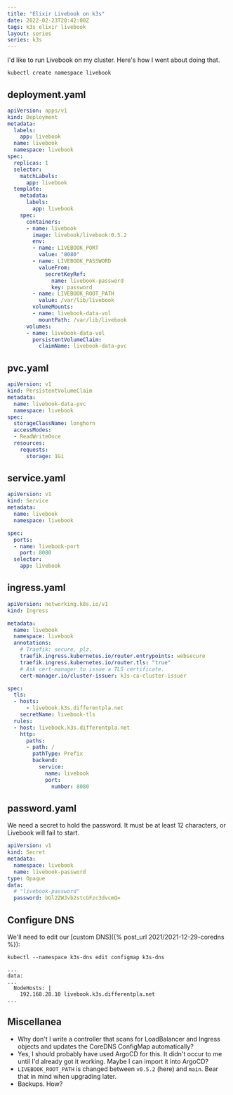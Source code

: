 ```yaml
---
title: "Elixir Livebook on k3s"
date: 2022-02-23T20:42:00Z
tags: k3s elixir livebook
layout: series
series: k3s
---
```


I'd like to run Livebook on my cluster. Here's how I went about doing that.

```
kubectl create namespace livebook
```

## deployment.yaml

```yaml
apiVersion: apps/v1
kind: Deployment
metadata:
  labels:
    app: livebook
  name: livebook
  namespace: livebook
spec:
  replicas: 1
  selector:
    matchLabels:
      app: livebook
  template:
    metadata:
      labels:
        app: livebook
    spec:
      containers:
      - name: livebook
        image: livebook/livebook:0.5.2
        env:
        - name: LIVEBOOK_PORT
          value: "8080"
        - name: LIVEBOOK_PASSWORD
          valueFrom:
            secretKeyRef:
              name: livebook-password
              key: password
        - name: LIVEBOOK_ROOT_PATH
          value: /var/lib/livebook
        volumeMounts:
        - name: livebook-data-vol
          mountPath: /var/lib/livebook
      volumes:
      - name: livebook-data-vol
        persistentVolumeClaim:
          claimName: livebook-data-pvc
```

## pvc.yaml

```yaml
apiVersion: v1
kind: PersistentVolumeClaim
metadata:
  name: livebook-data-pvc
  namespace: livebook
spec:
  storageClassName: longhorn
  accessModes:
  - ReadWriteOnce
  resources:
    requests:
      storage: 1Gi
```

## service.yaml

```yaml
apiVersion: v1
kind: Service
metadata:
  name: livebook
  namespace: livebook

spec:
  ports:
  - name: livebook-port
    port: 8080
  selector:
    app: livebook
```

## ingress.yaml

```yaml
apiVersion: networking.k8s.io/v1
kind: Ingress

metadata:
  name: livebook
  namespace: livebook
  annotations:
    # Traefik: secure, plz.
    traefik.ingress.kubernetes.io/router.entrypoints: websecure
    traefik.ingress.kubernetes.io/router.tls: "true"
    # Ask cert-manager to issue a TLS certificate.
    cert-manager.io/cluster-issuer: k3s-ca-cluster-issuer

spec:
  tls:
  - hosts:
      - livebook.k3s.differentpla.net
    secretName: livebook-tls
  rules:
  - host: livebook.k3s.differentpla.net
    http:
      paths:
      - path: /
        pathType: Prefix
        backend:
          service:
            name: livebook
            port:
              number: 8080
```

## password.yaml

We need a secret to hold the password. It must be at least 12 characters, or Livebook will fail to start.

```yaml
apiVersion: v1
kind: Secret
metadata:
  namespace: livebook
  name: livebook-password
type: Opaque
data:
  # "livebook-password"
  password: bGl2ZWJvb2stcGFzc3dvcmQ=
```

## Configure DNS

We'll need to edit our [custom DNS]({% post_url 2021/2021-12-29-coredns %}):

```
kubectl --namespace k3s-dns edit configmap k3s-dns
```

```
...
data:
...
  NodeHosts: |
    192.168.28.10 livebook.k3s.differentpla.net
...
```

## Miscellanea

- Why don't I write a controller that scans for LoadBalancer and Ingress objects and updates the CoreDNS ConfigMap automatically?
- Yes, I should probably have used ArgoCD for this. It didn't occur to me until I'd already got it working. Maybe I can import it into ArgoCD?
- `LIVEBOOK_ROOT_PATH` is changed between `v0.5.2` (here) and `main`. Bear that in mind when upgrading later.
- Backups. How?
